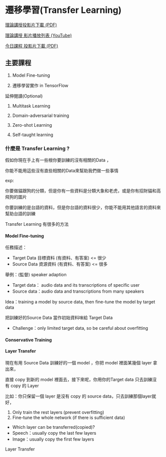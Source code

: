 # 遷移學習\(Transfer Learning\)

[理論講授投影片下載 \(PDF\)](https://drive.google.com/file/d/1iQHZH5U_cTuwTDvxOec_DgDYmdtCK7Bo/view)

[理論講授 影片播放列表 \(YouTube\)](https://www.youtube.com/playlist?list=PL1f_B9coMEeB4GBkfyB_0xzbYAVcb6gOt)

[今日課程 投影片下載 \(PDF\)](https://drive.google.com/file/d/1SwRHsUjOHpYBOgWOmWscqy92tKzXjjyq/view)

## 主要課程

1. Model Fine-tuning

2. 遷移學習實作 in TensorFlow

延伸閱讀\(Optional\)

1. Multitask Learning

2. Domain-adversarial training

3. Zero-shot Learning

4. Self-taught learning

### 什麼是 Transfer Learning ?

假如你現在手上有一些根你要訓練的沒有相關的Data ，

你能不能用這些沒有直些相關的Data來幫助我們做一些事情

exp:

你要做貓跟狗的分類，但是你有一些資料是分類大象和老虎，或是你有招財貓和高飛狗的圖片

你要訓練的是台語的資料，但是你台語的資料很少，你能不能用其他語言的資料來幫助台語的訓練

Transfer Learning 有很多的方法

#### Model Fine-tuning

任務描述：

* Target Data 目標資料 \(有資料、有答案\) &lt;= 很少
* Source Data 資源資料 \(有資料、有答案\) &lt;= 很多

舉例：\(監督\) speaker adaption

* Target data： audio data and its transcriptions of specific user
* Source data：audio data and transcriptions from many speakers

Idea：training a model by source data, then fine-tune the model by target data

把訓練好的Source Data 當作初始資料味給 Target Data

* Challenge：only limited target data, so be careful about overfitting



#### Conservative Training

#### 

#### Layer Transfer 

現在有用 Source Data 訓練好的一個 model ，你把 model 裡面某幾個 layer 拿出來，

直接 copy 到新的 model 裡面去，接下來呢，你用你的Target data 只去訓練沒有 copy 的 Layer

比如：你只保留一個 layer 是沒有 copy 的 source data，只去訓練那個layer就好，

1. Only train the rest layers \(prevent overfitting\)
2. Fine-tune the whole network \(if there is sufficient data\)

* Which layer can be transferred\(copied\)?
* Speech：usually copy the last few layers
* Image：usually copy the first few layers



Layer Transfer



